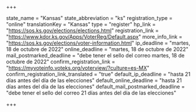 +++

state_name = "Kansas"
state_abbreviation = "ks"
registration_type = "online"
translationKey = "Kansas"
type = "register"
hp_link = "https://sos.ks.gov/elections/elections.html"
registration_link = "https://www.kdor.ks.gov/Apps/VoterReg/Default.aspx"
more_info_link = "https://sos.ks.gov/elections/voter-information.html"
ip_deadline = "martes, 18 de octubre de 2022"
online_deadline = "martes, 18 de octubre de 2022"
mail_postmarked_deadline = "debe tener el sello del correo martes, 18 de octubre de 2022"
confirm_registration_link = "https://myvoteinfo.voteks.org/voterview/?culture=es-MX"
confirm_registration_link_translated = "true"
default_ip_deadline = "hasta 21 días antes del día de las elecciones"
default_online_deadline = "hasta 21 días antes del día de las elecciones"
default_mail_postmarked_deadline = "debe tener el sello del correo 21 días antes del día de las elecciones"

+++